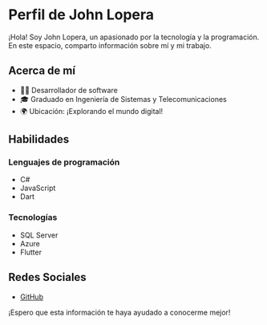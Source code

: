 # Perfil de John Lopera

¡Hola! Soy John Lopera, un apasionado por la tecnología y la programación. En este espacio, comparto información sobre mí y mi trabajo.

## Acerca de mí

- 👨‍💻 Desarrollador de software
- 🎓 Graduado en Ingeniería de Sistemas y Telecomunicaciones
- 🌍 Ubicación: ¡Explorando el mundo digital!

## Habilidades

### Lenguajes de programación
- C#
- JavaScript
- Dart

### Tecnologías
- SQL Server
- Azure
- Flutter

## Redes Sociales

- [GitHub](https://github.com/johnlope)

¡Espero que esta información te haya ayudado a conocerme mejor!
